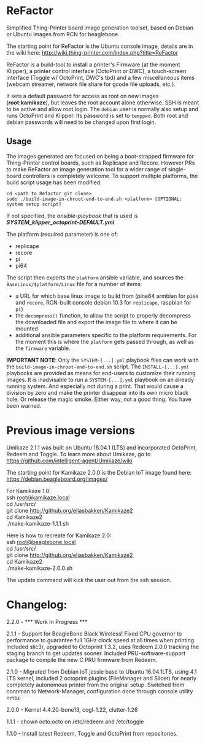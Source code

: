 # ReFactor
Simplified Thing-Printer board image generation toolset, based on Debian or Ubuntu images from RCN for beaglebone.

The starting point for ReFactor is the Ubuntu console image, details are in the wiki here:
http://wiki.thing-printer.com/index.php?title=ReFactor

ReFactor is a build-tool to install a printer's Firmware (at the moment Klipper), a printer control interface (OctoPrint or DWC), a touch-screen interface (Toggle w/ OctoPrint, DWC's tbd) and a few miscellaneous items (webcam streamer, network file share for gcode file uploads, etc.). 

It sets a default password for access as root on new images (**root:kamikaze**), but leaves the root account alone otherwise.
SSH is meant to be active and allow root login. The `debian` user is normally also setup and runs OctoPrint and Klipper. Its password is set to `temppwd`. Both root and debian passwords will need to be changed upon first login.

## Usage

The images generated are focused on being a boot-strapped firmware for Thing-Printer control boards, such as Replicape and Recore. However PRs to make ReFactor an image generation tool for a wider range of single-board controllers is completely welcome. To support multiple platforms, the build script usage has been modified:
```
cd <path to Refactor git clone>
sudo ./build-image-in-chroot-end-to-end.sh <platform> [OPTIONAL: system setup script]
```
If not specified, the _ansible-playbook_ that is used is ___SYSTEM_klipper_octoprint-DEFAULT.yml___

The platform (required parameter) is one of:
 * replicape
 * recore
 * pi
 * pi64

The script then exports the `platform` ansible variable, and sources the `BaseLinux/$platform/Linux` file for a number of items:
* a URL for which base linux image to build from (pine64 armbian for `pi64` and `recore`, RCN-built console debian 10.3 for `replicape`, raspbian for `pi`)
* the `decompress()` function, to allow the script to properly decompress the downloaded file and export the image file to where it can be mounted
* additional ansible parameters specific to the platform requirements. For the moment this is where the `platform` gets passed through, as well as the `firmware` variable.

**IMPORTANT NOTE**: Only the `SYSTEM-[...].yml` playbook files can work with the `build-image-in-chroot-end-to-end.sh` script. The `INSTALL-[...].yml` playbooks are provided as means for end-users to customize their running images. It is inadvisable to run a `SYSTEM-[...].yml` playbook on an already running system. And especially not during a print. That would cause a division by zero and make the printer disappear into its own micro black hole. Or release the magic smoke. Either way, not a good thing. You have been warned.

# Previous image versions

Umikaze 2.1.1 was built on Ubuntu 18.04.1 (LTS) and incorporated OctoPrint, Redeem and Toggle.
To learn more about Umikaze, go to https://github.com/intelligent-agent/Umikaze/wiki

The starting point for Kamikaze 2.0.0 is the Debian IoT image found here: 
https://debian.beagleboard.org/images/

For Kamikaze 1.0:  
    ssh root@kamikaze.local  
    cd /usr/src/  
    git clone http://github.org/eliasbakken/Kamikaze2  
    cd Kamikaze2  
    ./make-kamikaze-1.1.1.sh  

Here is how to recreate for Kamikaze 2.0:  
    ssh root@beaglebone.local  
    cd /usr/src/  
    git clone http://github.org/eliasbakken/Kamikaze2  
    cd Kamikaze2  
    ./make-kamikaze-2.0.0.sh  


The update command will kick the user out from the ssh session. 

# Changelog: 
2.2.0 - *** Work In Progress ***


2.1.1 - Support for BeagleBone Black Wireless! Fixed CPU governor to performance to guarantee full 1GHz clock speed at all times when printing. Included slic3r, upgraded to Octoprint 1.3.2, uses Redeem 2.0.0 tracking the staging branch to get updates sooner. Included PRU-software-support package to compile the new C PRU firmware from Redeem.

2.1.0 - Migrated from Debian IoT jessie base to Ubuntu 16.04.1LTS, using 4.1 LTS kernel, included 2 octoprint plugins (FileManager and Slicer) for nearly completely autonomous printer from the original setup. Switched from connman to Network-Manager, configuration done through console utility nmtui

2.0.0 - Kernel 4.4.20-bone13, cogl-1.22, clutter-1.26

1.1.1 - chown octo:octo on /etc/redeem and /etc/toggle

1.1.0 - Install latest Redeem, Toggle and OctoPrint from repositories. 


